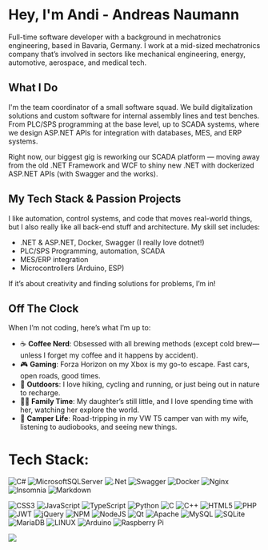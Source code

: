 # Hey, I'm Andi - Andreas Naumann
Full-time software developer with a background in mechatronics engineering, based in Bavaria, Germany. I work at a mid-sized mechatronics company that’s involved in sectors like mechanical engineering, energy, automotive, aerospace, and medical tech.

## What I Do
I'm the team coordinator of a small software squad. We build digitalization solutions and custom software for internal assembly lines and test benches. From PLC/SPS programming at the base level, up to SCADA systems, where we design ASP.NET APIs for integration with databases, MES, and ERP systems.

Right now, our biggest gig is reworking our SCADA platform — moving away from the old .NET Framework and WCF to shiny new .NET with dockerized ASP.NET APIs (with Swagger and the works).

## My Tech Stack & Passion Projects
I like automation, control systems, and code that moves real-world things, but I also really like all back-end stuff and architecture. My skill set includes:

- .NET & ASP.NET, Docker, Swagger (I really love dotnet!)
- PLC/SPS Programming, automation, SCADA
- MES/ERP integration
- Microcontrollers (Arduino, ESP)

If it’s about creativity and finding solutions for problems, I’m in!

## Off The Clock
When I’m not coding, here’s what I’m up to:

- ☕ **Coffee Nerd**: Obsessed with all brewing methods (except cold brew—unless I forget my coffee and it happens by accident).  
- 🎮 **Gaming**: Forza Horizon on my Xbox is my go-to escape. Fast cars, open roads, good times.  
- 🚴 **Outdoors**: I love hiking, cycling and running, or just being out in nature to recharge.  
- 👨‍👧 **Family Time**: My daughter’s still little, and I love spending time with her, watching her explore the world.  
- 🚐 **Camper Life**: Road-tripping in my VW T5 camper van with my wife, listening to audiobooks, and seeing new things.  

# Tech Stack:
![C#](https://img.shields.io/badge/c%23-%23239120.svg?style=for-the-badge&logo=c-sharp&logoColor=white) 
![MicrosoftSQLServer](https://img.shields.io/badge/Microsoft%20SQL%20Sever-CC2927?style=for-the-badge&logo=microsoft%20sql%20server&logoColor=white) 
![.Net](https://img.shields.io/badge/.NET-5C2D91?style=for-the-badge&logo=.net&logoColor=white) 
![Swagger](https://img.shields.io/badge/-Swagger-%23Clojure?style=for-the-badge&logo=swagger&logoColor=white)
![Docker](https://img.shields.io/badge/docker-%230db7ed.svg?style=for-the-badge&logo=docker&logoColor=white) 
![Nginx](https://img.shields.io/badge/nginx-%23009639.svg?style=for-the-badge&logo=nginx&logoColor=white)
![Insomnia](https://img.shields.io/badge/Insomnia-black?style=for-the-badge&logo=insomnia&logoColor=5849BE) 
![Markdown](https://img.shields.io/badge/markdown-%23000000.svg?style=for-the-badge&logo=markdown&logoColor=white)

![CSS3](https://img.shields.io/badge/css3-%231572B6.svg?style=for-the-badge&logo=css3&logoColor=white)
![JavaScript](https://img.shields.io/badge/javascript-%23323330.svg?style=for-the-badge&logo=javascript&logoColor=%23F7DF1E)
![TypeScript](https://img.shields.io/badge/typescript-%23007ACC.svg?style=for-the-badge&logo=typescript&logoColor=white)
![Python](https://img.shields.io/badge/python-3670A0?style=for-the-badge&logo=python&logoColor=ffdd54)
![C](https://img.shields.io/badge/c-%2300599C.svg?style=for-the-badge&logo=c&logoColor=white)
![C++](https://img.shields.io/badge/c++-%2300599C.svg?style=for-the-badge&logo=c%2B%2B&logoColor=white)
![HTML5](https://img.shields.io/badge/html5-%23E34F26.svg?style=for-the-badge&logo=html5&logoColor=white) 
![PHP](https://img.shields.io/badge/php-%23777BB4.svg?style=for-the-badge&logo=php&logoColor=white)
![JWT](https://img.shields.io/badge/JWT-black?style=for-the-badge&logo=JSON%20web%20tokens)
![jQuery](https://img.shields.io/badge/jquery-%230769AD.svg?style=for-the-badge&logo=jquery&logoColor=white)
![NPM](https://img.shields.io/badge/NPM-%23000000.svg?style=for-the-badge&logo=npm&logoColor=white)
![NodeJS](https://img.shields.io/badge/node.js-6DA55F?style=for-the-badge&logo=node.js&logoColor=white)
![Qt](https://img.shields.io/badge/Qt-%23217346.svg?style=for-the-badge&logo=Qt&logoColor=white)
![Apache](https://img.shields.io/badge/apache-%23D42029.svg?style=for-the-badge&logo=apache&logoColor=white)
![MySQL](https://img.shields.io/badge/mysql-%2300f.svg?style=for-the-badge&logo=mysql&logoColor=white) 
![SQLite](https://img.shields.io/badge/sqlite-%2307405e.svg?style=for-the-badge&logo=sqlite&logoColor=white)
![MariaDB](https://img.shields.io/badge/MariaDB-003545?style=for-the-badge&logo=mariadb&logoColor=white)
![LINUX](https://img.shields.io/badge/Linux-FCC624?style=for-the-badge&logo=linux&logoColor=black)
![Arduino](https://img.shields.io/badge/-Arduino-00979D?style=for-the-badge&logo=Arduino&logoColor=white)
![Raspberry Pi](https://img.shields.io/badge/-RaspberryPi-C51A4A?style=for-the-badge&logo=Raspberry-Pi) 

[![](https://visitcount.itsvg.in/api?id=mrmorrandir&icon=0&color=0)](https://visitcount.itsvg.in)

<!-- Proudly created with GPRM ( https://gprm.itsvg.in ) -->
